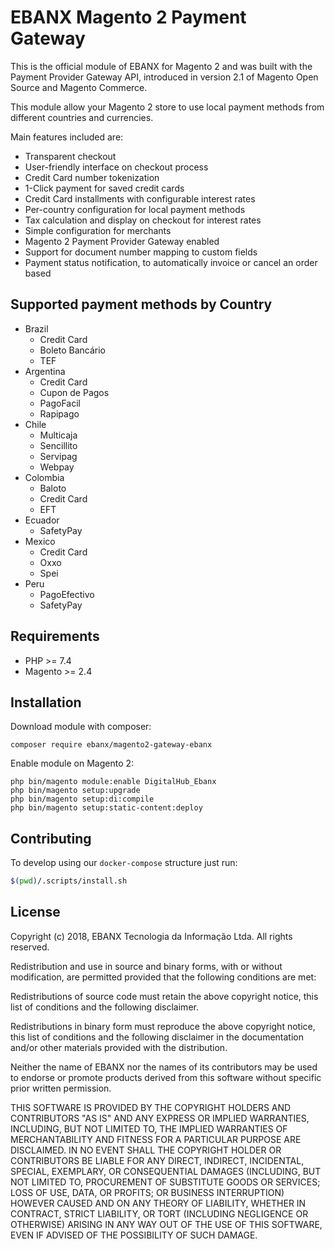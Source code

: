 # EBANX Magento 2 Payment Gateway

This is the official module of EBANX for Magento 2 and was built with the Payment Provider Gateway API, introduced in version 2.1 of Magento Open Source and Magento Commerce.

This module allow your Magento 2 store to use local payment methods from different countries and currencies.

Main features included are:

- Transparent checkout
- User-friendly interface on checkout process
- Credit Card number tokenization
- 1-Click payment for saved credit cards
- Credit Card installments with configurable interest rates
- Per-country configuration for local payment methods
- Tax calculation and display on checkout for interest rates
- Simple configuration for merchants
- Magento 2 Payment Provider Gateway enabled
- Support for document number mapping to custom fields
- Payment status notification, to automatically invoice or cancel an order based

## Supported payment methods by Country

- Brazil
    - Credit Card
    - Boleto Bancário
    - TEF
- Argentina
    - Credit Card
    - Cupon de Pagos
    - PagoFacil
    - Rapipago
- Chile
    - Multicaja
    - Sencillito
    - Servipag
    - Webpay
- Colombia
    - Baloto
    - Credit Card
    - EFT
- Ecuador
    - SafetyPay
- Mexico
    - Credit Card
    - Oxxo
    - Spei
- Peru
    - PagoEfectivo
    - SafetyPay

## Requirements

- PHP >= 7.4
- Magento >= 2.4

## Installation

Download module with composer:

```
composer require ebanx/magento2-gateway-ebanx
```

Enable module on Magento 2:

```
php bin/magento module:enable DigitalHub_Ebanx
php bin/magento setup:upgrade
php bin/magento setup:di:compile
php bin/magento setup:static-content:deploy
```

## Contributing

To develop using our `docker-compose` structure just run:

```bash
$(pwd)/.scripts/install.sh
```

## License

Copyright (c) 2018, EBANX Tecnologia da Informação Ltda. All rights reserved.

Redistribution and use in source and binary forms, with or without modification, are permitted provided that the following conditions are met:

Redistributions of source code must retain the above copyright notice, this list of conditions and the following disclaimer.

Redistributions in binary form must reproduce the above copyright notice, this list of conditions and the following disclaimer in the documentation and/or other materials provided with the distribution.

Neither the name of EBANX nor the names of its contributors may be used to endorse or promote products derived from this software without specific prior written permission.

THIS SOFTWARE IS PROVIDED BY THE COPYRIGHT HOLDERS AND CONTRIBUTORS "AS IS" AND ANY EXPRESS OR IMPLIED WARRANTIES, INCLUDING, BUT NOT LIMITED TO, THE IMPLIED WARRANTIES OF MERCHANTABILITY AND FITNESS FOR A PARTICULAR PURPOSE ARE DISCLAIMED. IN NO EVENT SHALL THE COPYRIGHT HOLDER OR CONTRIBUTORS BE LIABLE FOR ANY DIRECT, INDIRECT, INCIDENTAL, SPECIAL, EXEMPLARY, OR CONSEQUENTIAL DAMAGES (INCLUDING, BUT NOT LIMITED TO, PROCUREMENT OF SUBSTITUTE GOODS OR SERVICES; LOSS OF USE, DATA, OR PROFITS; OR BUSINESS INTERRUPTION) HOWEVER CAUSED AND ON ANY THEORY OF LIABILITY, WHETHER IN CONTRACT, STRICT LIABILITY, OR TORT (INCLUDING NEGLIGENCE OR OTHERWISE) ARISING IN ANY WAY OUT OF THE USE OF THIS SOFTWARE, EVEN IF ADVISED OF THE POSSIBILITY OF SUCH DAMAGE.
